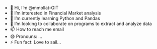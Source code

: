- 👋 Hi, I’m @mmollat-GIT
- 👀 I’m interested in Financial Market analysis
- 🌱 I’m currently learning Python and Pandas
- 💞️ I’m looking to collaborate on programs to extract and analyze data
- 📫 How to reach me email
- 😄 Pronouns: ...
- ⚡ Fun fact: Love to sail...

<!---
mmollat-GIT/mmollat-GIT is a ✨ special ✨ repository because its `README.md` (this file) appears on your GitHub profile.
You can click the Preview link to take a look at your changes.
--->
